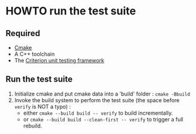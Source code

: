 # HOWTO run the test suite

## Required

* [Cmake](https://cmake.org/)
* A C++ toolchain
* The [Criterion unit testing framework](https://github.com/Snaipe/Criterion)

## Run the test suite

1. Initialize cmake and put cmake data into a 'build' folder : `cmake -Bbuild`
4. Invoke the build system to perform the test suite (the space before `verify` is NOT a typo) :
   * either `cmake --build build -- verify` to build incrementally.
   * or `cmake --build build --clean-first -- verify` to trigger a full rebuild.
